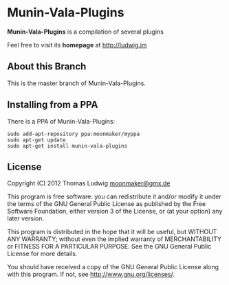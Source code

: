 Munin-Vala-Plugins
======

**Munin-Vala-Plugins** is a compilation of several plugins

Feel free to visit its **homepage** at http://ludwig.im

## About this Branch

This is the master branch of Munin-Vala-Plugins.

## Installing from a PPA

There is a PPA of Munin-Vala-Plugins:

~~~~
sudo add-apt-repository ppa:moonmaker/myppa
sudo apt-get update
sudo apt-get install munin-vala-plugins
~~~~

## License

Copyright (C) 2012 Thomas Ludwig <moonmaker@gmx.de>

This program is free software: you can redistribute it and/or modify it under the terms of the GNU General Public License as published by the Free Software Foundation, either version 3 of the License, or (at your option) any later version.

This program is distributed in the hope that it will be useful, but WITHOUT ANY WARRANTY; without even the implied warranty of MERCHANTABILITY or FITNESS FOR A PARTICULAR PURPOSE.  See the GNU General Public License for more details.

You should have received a copy of the GNU General Public License along with this program.  If not, see <http://www.gnu.org/licenses/>.
